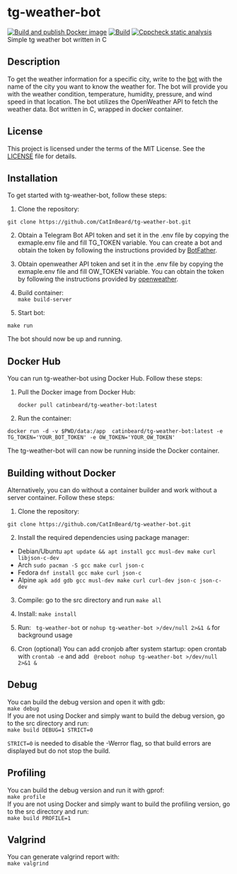 # tg-weather-bot
[![Build and publish Docker image](https://github.com/CatInBeard/tg-weather-bot/actions/workflows/docker-publish.yaml/badge.svg?event=release)](https://hub.docker.com/r/catinbeard/tg-weather-bot) [![Build](https://github.com/CatInBeard/tg-weather-bot/actions/workflows/docker-build.yaml/badge.svg)](https://github.com/CatInBeard/tg-weather-bot/actions/workflows/docker-build.yaml) [![Cppcheck static analysis](https://github.com/CatInBeard/tg-weather-bot/actions/workflows/cpp-check.yaml/badge.svg)](https://github.com/CatInBeard/tg-weather-bot/actions/workflows/cpp-check.yaml)   
Simple tg weather bot written in C  

## Description

To get the weather information for a specific city, write to the [bot](https://t.me/weather_sub_bot) with the name of the city you want to know the weather for. The bot will provide you with the weather condition, temperature, humidity, pressure, and wind speed in that location. The bot utilizes the OpenWeather API to fetch the weather data. Bot written in C, wrapped in docker container.

## License

This project is licensed under the terms of the MIT License. See the [LICENSE](LICENSE) file for details.

## Installation

To get started with tg-weather-bot, follow these steps:

1. Clone the repository:

  ```git clone https://github.com/CatInBeard/tg-weather-bot.git```
   

2. Obtain a Telegram Bot API token and set it in the .env file by copying the exmaple.env file and fill TG_TOKEN variable. You can create a bot and obtain the token by following the instructions provided by [BotFather](https://telegram.me/BotFather).

2. Obtain openweather API token and set it in the .env file by copying the exmaple.env file and fill OW_TOKEN variable. You can obtain the token by following the instructions provided by [openweather](https://openweathermap.org/appid).

3. Build container:  
```make build-server```

4. Start bot:

```make run```
   
   The bot should now be up and running.

## Docker Hub

You can run tg-weather-bot using Docker Hub. Follow these steps:

1. Pull the Docker image from Docker Hub:

   
   ```docker pull catinbeard/tg-weather-bot:latest```
   
2. Run the container:

   
```docker run -d -v $PWD/data:/app  catinbeard/tg-weather-bot:latest -e TG_TOKEN='YOUR_BOT_TOKEN' -e OW_TOKEN='YOUR_OW_TOKEN'```

   The tg-weather-bot will can now be running inside the Docker container.
   
## Building without Docker 
Alternatively, you can do without a container builder and work without a server container. Follow these steps:

1. Clone the repository:

  ```git clone https://github.com/CatInBeard/tg-weather-bot.git```
   

2. Install the required dependencies using package manager:

  * Debian/Ubuntu
   ```apt update && apt install gcc musl-dev make curl libjson-c-dev```
  * Arch ```sudo pacman -S gcc make curl json-c```
  * Fedora ```dnf install gcc make curl json-c```
  * Alpine ```apk add gdb gcc musl-dev make curl curl-dev json-c json-c-dev```

3. Compile: go to the src directory and run ```make all```

4. Install:
   ```make install```
5. Run: ``` tg-weather-bot``` or ```nohup tg-weather-bot >/dev/null 2>&1 &``` for background usage
6. Cron (optional) You can add cronjob after system startup:
   open crontab with ```crontab -e``` and add ``` @reboot nohup tg-weather-bot >/dev/null 2>&1 &```

## Debug
You can build the debug version and open it with gdb:  
```make debug```  
If you are not using Docker and simply want to build the debug version, go to the src directory and run:  
```make build DEBUG=1 STRICT=0```

```STRICT=0``` is needed to disable the -Werror flag, so that build errors are displayed but do not stop the build.

## Profiling
You can build the debug version and run it with gprof:  
```make profile```  
If you are not using Docker and simply want to build the profiling version, go to the src directory and run:  
```make build PROFILE=1```
## Valgrind
You can generate valgrind report with:  
```make valgrind```